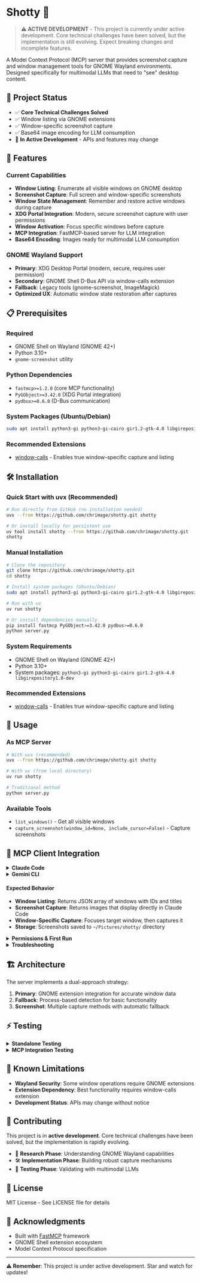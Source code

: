 # Shotty 📸

> **⚠️ ACTIVE DEVELOPMENT** - This project is currently under active development. Core technical challenges have been solved, but the implementation is still evolving. Expect breaking changes and incomplete features.

A Model Context Protocol (MCP) server that provides screenshot capture and window management tools for GNOME Wayland environments. Designed specifically for multimodal LLMs that need to "see" desktop content.

## 🎯 Project Status

- ✅ **Core Technical Challenges Solved**
- ✅ Window listing via GNOME extensions
- ✅ Window-specific screenshot capture
- ✅ Base64 image encoding for LLM consumption
- 🚧 **In Active Development** - APIs and features may change

## 🚀 Features

### Current Capabilities
- **Window Listing**: Enumerate all visible windows on GNOME desktop
- **Screenshot Capture**: Full screen and window-specific screenshots
- **Window State Management**: Remember and restore active windows during capture
- **XDG Portal Integration**: Modern, secure screenshot capture with user permissions
- **Window Activation**: Focus specific windows before capture
- **MCP Integration**: FastMCP-based server for LLM integration
- **Base64 Encoding**: Images ready for multimodal LLM consumption

### GNOME Wayland Support
- **Primary**: XDG Desktop Portal (modern, secure, requires user permission)
- **Secondary**: GNOME Shell D-Bus API via window-calls extension  
- **Fallback**: Legacy tools (gnome-screenshot, ImageMagick)
- **Optimized UX**: Automatic window state restoration after captures

## 📋 Prerequisites

### Required
- GNOME Shell on Wayland (GNOME 42+)
- Python 3.10+
- `gnome-screenshot` utility

### Python Dependencies
- `fastmcp>=1.2.0` (core MCP functionality)
- `PyGObject>=3.42.0` (XDG Portal integration)
- `pydbus>=0.6.0` (D-Bus communication)

### System Packages (Ubuntu/Debian)
```bash
sudo apt install python3-gi python3-gi-cairo gir1.2-gtk-4.0 libgirepository1.0-dev
```

### Recommended Extensions
- [window-calls](https://extensions.gnome.org/extension/4724/window-calls/) - Enables true window-specific capture and listing

## 🛠️ Installation

### Quick Start with uvx (Recommended)

```bash
# Run directly from GitHub (no installation needed)
uvx --from https://github.com/chrimage/shotty.git shotty

# Or install locally for persistent use
uv tool install shotty --from https://github.com/chrimage/shotty.git
shotty
```

### Manual Installation

```bash
# Clone the repository
git clone https://github.com/chrimage/shotty.git
cd shotty

# Install system packages (Ubuntu/Debian)
sudo apt install python3-gi python3-gi-cairo gir1.2-gtk-4.0 libgirepository1.0-dev

# Run with uv
uv run shotty

# Or install dependencies manually
pip install fastmcp PyGObject>=3.42.0 pydbus>=0.6.0
python server.py
```

### System Requirements

- GNOME Shell on Wayland (GNOME 42+)
- Python 3.10+
- System packages: `python3-gi python3-gi-cairo gir1.2-gtk-4.0 libgirepository1.0-dev`

### Recommended Extensions

- [window-calls](https://extensions.gnome.org/extension/4724/window-calls/) - Enables true window-specific capture and listing

## 🔧 Usage

### As MCP Server
```bash
# With uvx (recommended)
uvx --from https://github.com/chrimage/shotty.git shotty

# With uv (from local directory)
uv run shotty

# Traditional method
python server.py
```

### Available Tools
- `list_windows()` - Get all visible windows
- `capture_screenshot(window_id=None, include_cursor=False)` - Capture screenshots

## 🔌 MCP Client Integration

<details>
<summary><b>Claude Code</b></summary>

To test Shotty with Claude Code, add it as an MCP server:

```bash
# Add the server to Claude Code using uvx
claude mcp add shotty uvx --from https://github.com/chrimage/shotty.git shotty

# Or using local path
claude mcp add shotty python /path/to/shotty/server.py

# Verify the server is added
claude mcp list

# Test in Claude Code
# Use the tools directly: list_windows() and capture_screenshot()
```

</details>

<details>
<summary><b>Gemini CLI</b></summary>

To use Shotty with Gemini CLI, add it to your `settings.json` configuration:

```json
{
  "mcpServers": {
    "shotty": {
      "command": "uvx",
      "args": ["--from", "https://github.com/chrimage/shotty.git", "shotty"]
    }
  }
}
```

Or for local development:

```json
{
  "mcpServers": {
    "shotty": {
      "command": "python",
      "args": ["/path/to/shotty/server.py"],
      "cwd": "/path/to/shotty"
    }
  }
}
```

Then restart Gemini CLI to load the MCP server and use the screenshot tools in your conversations.

</details>

#### Expected Behavior
- **Window Listing**: Returns JSON array of windows with IDs and titles
- **Screenshot Capture**: Returns images that display directly in Claude Code
- **Window-Specific Capture**: Focuses target window, then captures it
- **Storage**: Screenshots saved to `~/Pictures/shotty/` directory

<details>
<summary><b>Permissions & First Run</b></summary>

- **XDG Portal**: First screenshot may show permission dialog - grant access for persistent permissions
- **Extension Required**: Window-specific features need the window-calls GNOME extension
- **User Interaction**: Some portal operations require active window/user interaction

</details>

<details>
<summary><b>Troubleshooting</b></summary>

- Ensure the window-calls GNOME extension is installed and enabled
- Check that `gnome-screenshot` is available in your PATH
- Verify Python dependencies are installed: `pip install fastmcp PyGObject pydbus`
- For "Permission denied" errors, try taking a screenshot manually first to grant portal permissions

</details>

## 🏗️ Architecture

The server implements a dual-approach strategy:

1. **Primary**: GNOME extension integration for accurate window data
2. **Fallback**: Process-based detection for basic functionality
3. **Screenshot**: Multiple capture methods with automatic fallback

## ⚡ Testing

<details>
<summary><b>Standalone Testing</b></summary>

```python
# Test window listing
python -c "from server import _list_windows_via_extension; print(_list_windows_via_extension())"

# Test full screen capture (creates Image object)
python -c "from server import _capture_full_screen; from fastmcp.utilities.types import Image; import base64; data=_capture_full_screen(); img=Image(data=base64.b64decode(data), format='image/png'); print(f'Created {len(img.data)} byte image')"
```

</details>

<details>
<summary><b>MCP Integration Testing</b></summary>

```bash
# Add to Claude Code using uvx (recommended)
claude mcp add shotty uvx --from https://github.com/chrimage/shotty.git shotty

# Or using local path (replace with your actual path)
claude mcp add shotty python /home/chris/code/mcp-servers/shotty/server.py

# In Claude Code, test with:
# list_windows()
# capture_screenshot()
# capture_screenshot(window_id="WINDOW_ID_FROM_LIST")
```

</details>

## 🐛 Known Limitations

- **Wayland Security**: Some window operations require GNOME extensions
- **Extension Dependency**: Best functionality requires window-calls extension
- **Development Status**: APIs may change without notice

## 🤝 Contributing

This project is in **active development**. Core technical challenges have been solved, but the implementation is rapidly evolving.

- 🔬 **Research Phase**: Understanding GNOME Wayland capabilities
- 🛠️ **Implementation Phase**: Building robust capture mechanisms  
- 🧪 **Testing Phase**: Validating with multimodal LLMs

## 📄 License

MIT License - See LICENSE file for details

## 🙏 Acknowledgments

- Built with [FastMCP](https://gofastmcp.com) framework
- GNOME Shell extension ecosystem
- Model Context Protocol specification

---

**⚠️ Remember**: This project is under active development. Star and watch for updates!